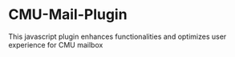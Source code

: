 # CMU-Mail-Plugin
This javascript plugin enhances functionalities and optimizes user experience for CMU mailbox

